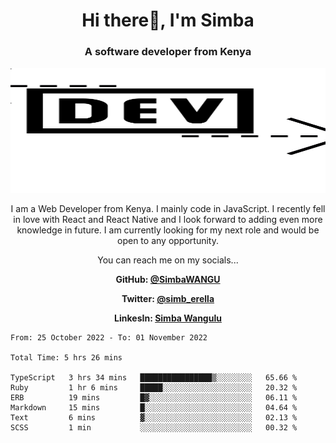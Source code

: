 
<h1 align="center"> Hi there👋, I'm Simba</h1>
<h3 align="center">A software developer from Kenya</h3>

<img src="/arrow-svgrepo-com.svg" margin="auto" width="100%" height="200px">


<p align="center">I am a Web Developer from Kenya. I mainly code in JavaScript. I recently fell in love with React and React Native and I look forward to adding even more knowledge in future. I am currently looking for my next role and would be open to any opportunity.</p>

<p align="center">You can reach me on my socials... </p>

<div align="center">

__<p>  GitHub: [@SimbaWANGU](https://github.com/SimbaWANGU)__  </p>
__<p> Twitter: [@simb_erella](https://twitter.com/simb_erella)__ </p>
__<p> LinkesIn: [Simba Wangulu](https://www.linkedin.com/in/simba-wangulu/)__ </p>

</div>

<!--START_SECTION:waka-->

```text
From: 25 October 2022 - To: 01 November 2022

Total Time: 5 hrs 26 mins

TypeScript   3 hrs 34 mins   ████████████████▒░░░░░░░░   65.66 %
Ruby         1 hr 6 mins     █████░░░░░░░░░░░░░░░░░░░░   20.32 %
ERB          19 mins         █▓░░░░░░░░░░░░░░░░░░░░░░░   06.11 %
Markdown     15 mins         █░░░░░░░░░░░░░░░░░░░░░░░░   04.64 %
Text         6 mins          ▓░░░░░░░░░░░░░░░░░░░░░░░░   02.13 %
SCSS         1 min           ░░░░░░░░░░░░░░░░░░░░░░░░░   00.32 %
```

<!--END_SECTION:waka-->
